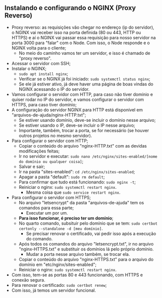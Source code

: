 ## Instalando e configurando o NGINX (Proxy Reverso)

- Proxy reverso: as requisições vão chegar no endereço (ip do servidor), o NGINX vai receber isso na porta definida (80 ou 443, HTTP ou HTTPS) e aí o NGINX vai passar essa requisição para nosso servidor na porta 3000 para "falar" com o Node. Com isso, o Node responde e o NGINX volta para o cliente;
    - No meio do caminho vamos ter um servidor, e isso é chamado de "proxy reverso".
- Acessar o servidor com SSH;
- Instalar o NGINX;
    - `sudo apt install nginx`;
    - Verificar se o NGINX já foi iniciado: `sudo systemctl status nginx`;
    - Se ele já estiver ativo, já deve haver uma página de boas vindas do NGINX acessando o IP do servidor.
- Vamos configurar o servidor com HTTP, para caso não tiver domínio e quiser rodar no IP do servidor, e vamos configurar o servidor com HTTPS, para caso tiver domínio;
- A configuração do servidor NGINX para HTTP está disponível em "arquivos-de-ajuda/nginx-HTTP.txt";
    - Se estiver usando domínio, deve-se incluir o domínio nesse arquivo;
    - Se estiver usando o IP, deve-se incluir o IP nesse arquivo;
    - Importante, também, trocar a porta, se for necessário (se houver outros projetos no mesmo servidor).
- Para configurar o servidor com HTTP;
    - Copiar o conteúdo do arquivo "nginx-HTTP.txt" com as devidas modificações feitas;
    - Ir no servidor e executar: `sudo nano /etc/nginx/sites-enabled/[nome do domínio ou qualquer coisa]`;
    - Salvar e sair;
    - Ir na pasta "sites-enabled": `cd /etc/nginx/sites-enabled`;
    - Apagar a pasta "default": `sudo rm default`;
    - Para confirmar que tudo está funcionando: `sudo nginx -t`;
    - Reiniciar o nginx: `sudo systemctl restart nginx`.
        - Mesma coisa que `sudo service restart nginx`.
- Para configurar o servidor com HTTPS;
    - No arquivo "letsencrypt" da pasta "arquivos-de-ajuda" tem os comandos para essa parte;
        - Executar um por um.
    - **Para isso funcionar, é preciso ter um domínio**;
    - No quarto comando, subsituir pelo domínio que se tem: `sudo certbot certonly --standalone -d [meu domínio]`.
        - Se precisar renovar o certificado, vai pedir isso após a execução do comando.
    - Após todos os comandos do arquivo "letsencrypt.txt", ir no arquivo "nginx-HTTPS.txt" e substituir os domínios lá pelo próprio domínio.
        - Mudar a porta nesse arquivo também, se trocar ela.
    - Copiar o conteúdo do arquivo "nginx-HTTPS.txt" para o arquivo do domínio em "etc/nginx/sites-enabled";
    - Reiniciar o nginx: `sudo systemctl restart nginx`.
- Com isso, tem-se as portas 80 e 443 funcionando, com HTTPS e conexão segura.
- Para renovar o certificado: `sudo certbot renew`;
- Com isso, já temos um servidor funcional.